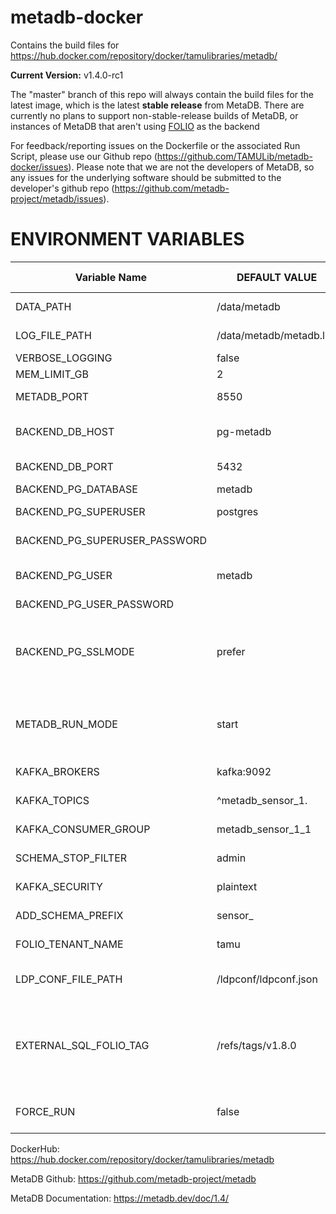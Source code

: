 # metadb-docker

Contains the build files for https://hub.docker.com/repository/docker/tamulibraries/metadb/

**Current Version:** v1.4.0-rc1

The "master" branch of this repo will always contain the build files for the latest image, which is the latest **stable release** from MetaDB. There are currently no plans to support non-stable-release builds of MetaDB, or instances of MetaDB that aren't using [FOLIO](https://folio.org/) as the backend

For feedback/reporting issues on the Dockerfile or the associated Run Script, please use our Github repo (https://github.com/TAMULib/metadb-docker/issues). Please note that we are not the developers of MetaDB, so any issues for the underlying software should be submitted to the developer's github repo (https://github.com/metadb-project/metadb/issues).

# ENVIRONMENT VARIABLES
|        Variable Name        |      DEFAULT VALUE      |                     VALID OPTIONS                           |                              COMMENTS                             |
|-----------------------------|-------------------------|-------------------------------------------------------------|-------------------------------------------------------------------|
|DATA_PATH                    |      /data/metadb       |                                                             |Point to where persistent storage is mounted.                      |
|LOG_FILE_PATH                | /data/metadb/metadb.log |                                                             |Recommended to keep in persistent storage.                         |
|VERBOSE_LOGGING              |         false           |                     true, false                             |                                                                   |
|MEM_LIMIT_GB                 |           2             |                                                             |Must be set.                                                       |
|METADB_PORT                  |         8550            |                    1024 to 65535                            |Port this container will listen on.                                |
|BACKEND_DB_HOST              |       pg-metadb         |                                                             |FQDN or k8s Service Name for Postgres backend.                     |
|BACKEND_DB_PORT              |         5432            |                    1024 to 65535                            |                                                                   |
|BACKEND_PG_DATABASE          |        metadb           |                                                             |Must exist ahead of time.                                          |
|BACKEND_PG_SUPERUSER         |       postgres          |                                                             |Not sure if this is needed or not...                               |
|BACKEND_PG_SUPERUSER_PASSWORD|        <null>           |                                                             |Not sure if this is needed or not...                               |
|BACKEND_PG_USER              |        metadb           |                                                             |Postgres User who must own BACKEND_PG_DATABASE.                    |
|BACKEND_PG_USER_PASSWORD     |        <null>           |                                                             |                                                                   |
|BACKEND_PG_SSLMODE           |        prefer           |disable, allow, prefer, require, verify-ca, verify-full      |Haven't tested with SSL yet.                                       |
|METADB_RUN_MODE              |        start            |        start, upgrade, sync, endsync, migrate               |Read MetaDB docs linked below.                                     |
|KAFKA_BROKERS                |      kafka:9092         |                                                             |Use comma-separated list for multiple brokers.                     |
|KAFKA_TOPICS                 |   ^metadb_sensor_1\.    |                                                             |Kafka topics that MetaDB will watch.                               |
|KAFKA_CONSUMER_GROUP         |   metadb_sensor_1_1     |                                                             |Kafka Consumer Group that MetaDB creates/joins.                    |
|SCHEMA_STOP_FILTER           |         admin           |                                                             |Schemas that MetaDB explicitly won't ingest.                       |
|KAFKA_SECURITY               |       plaintext         |                    plaintext, ssl                           |Haven't tested with SSL yet.                                       |
|ADD_SCHEMA_PREFIX            |        sensor_          |                                                             |Prepends value to schemas in analytics DB.                         |
|FOLIO_TENANT_NAME            |          tamu           |                                                             |Name of the tenant in FOLIO this will monitor.                     |
|LDP_CONF_FILE_PATH           |  /ldpconf/ldpconf.json  |                                                             |Only needed for "migrate" task. ConfigMap Recommended.             |
|EXTERNAL_SQL_FOLIO_TAG       |    /refs/tags/v1.8.0    |Any exisiting tag in repo (see comment), or blank to disable.|SQL from https://github.com/folio-org/folio-analytics to run daily.|
|FORCE_RUN                    |          false          |                      true. false                            |Force sync and endsync tasks to ALWAYS proceed.                    |

DockerHub: https://hub.docker.com/repository/docker/tamulibraries/metadb

MetaDB Github: https://github.com/metadb-project/metadb

MetaDB Documentation: https://metadb.dev/doc/1.4/

